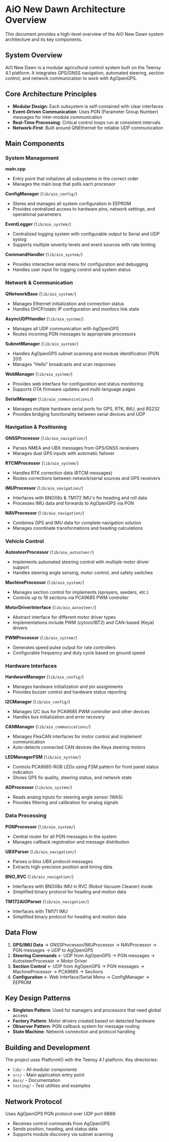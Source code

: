 # AiO New Dawn Architecture Overview

This document provides a high-level overview of the AiO New Dawn system architecture and its key components.

## System Overview

AiO New Dawn is a modular agricultural control system built on the Teensy 4.1 platform. It integrates GPS/GNSS navigation, automated steering, section control, and network communication to work with AgOpenGPS.

## Core Architecture Principles

- **Modular Design**: Each subsystem is self-contained with clear interfaces
- **Event-Driven Communication**: Uses PGN (Parameter Group Number) messages for inter-module communication
- **Real-Time Processing**: Critical control loops run at consistent intervals
- **Network-First**: Built around QNEthernet for reliable UDP communication

## Main Components

### System Management

**main.cpp**
- Entry point that initializes all subsystems in the correct order
- Manages the main loop that polls each processor

**ConfigManager** (`lib/aio_config/`)
- Stores and manages all system configuration in EEPROM
- Provides centralized access to hardware pins, network settings, and operational parameters

**EventLogger** (`lib/aio_system/`)
- Centralized logging system with configurable output to Serial and UDP syslog
- Supports multiple severity levels and event sources with rate limiting

**CommandHandler** (`lib/aio_system/`)
- Provides interactive serial menu for configuration and debugging
- Handles user input for logging control and system status

### Network & Communication

**QNetworkBase** (`lib/aio_system/`)
- Manages Ethernet initialization and connection status
- Handles DHCP/static IP configuration and monitors link state

**AsyncUDPHandler** (`lib/aio_system/`)
- Manages all UDP communication with AgOpenGPS
- Routes incoming PGN messages to appropriate processors

**SubnetManager** (`lib/aio_system/`)
- Handles AgOpenGPS subnet scanning and module identification (PGN 201)
- Manages "Hello" broadcasts and scan responses

**WebManager** (`lib/aio_system/`)
- Provides web interface for configuration and status monitoring
- Supports OTA firmware updates and multi-language pages

**SerialManager** (`lib/aio_communications/`)
- Manages multiple hardware serial ports for GPS, RTK, IMU, and RS232
- Provides bridging functionality between serial devices and UDP

### Navigation & Positioning

**GNSSProcessor** (`lib/aio_navigation/`)
- Parses NMEA and UBX messages from GPS/GNSS receivers
- Manages dual GPS inputs with automatic failover

**RTCMProcessor** (`lib/aio_system/`)
- Handles RTK correction data (RTCM messages)
- Routes corrections between network/serial sources and GPS receivers

**IMUProcessor** (`lib/aio_navigation/`)
- Interfaces with BNO08x & TM172 IMU's for heading and roll data
- Processes IMU data and forwards to AgOpenGPS via PGN

**NAVProcessor** (`lib/aio_navigation/`)
- Combines GPS and IMU data for complete navigation solution
- Manages coordinate transformations and heading calculations

### Vehicle Control

**AutosteerProcessor** (`lib/aio_autosteer/`)
- Implements automated steering control with multiple motor driver support
- Handles steering angle sensing, motor control, and safety switches

**MachineProcessor** (`lib/aio_system/`)
- Manages section control for implements (sprayers, seeders, etc.)
- Controls up to 16 sections via PCA9685 PWM controller

**MotorDriverInterface** (`lib/aio_autosteer/`)
- Abstract interface for different motor driver types
- Implementations include PWM (cytron/IBT2) and CAN-based (Keya) drivers

**PWMProcessor** (`lib/aio_system/`)
- Generates speed pulse output for rate controllers
- Configurable frequency and duty cycle based on ground speed

### Hardware Interfaces

**HardwareManager** (`lib/aio_config/`)
- Manages hardware initialization and pin assignments
- Provides buzzer control and hardware status reporting

**I2CManager** (`lib/aio_config/`)
- Manages I2C bus for PCA9685 PWM controller and other devices
- Handles bus initialization and error recovery

**CANManager** (`lib/aio_communications/`)
- Manages FlexCAN interfaces for motor control and implement communication
- Auto-detects connected CAN devices like Keya steering motors

**LEDManagerFSM** (`lib/aio_system/`)
- Controls PCA9685-RGB LEDs using FSM pattern for front panel status indication
- Shows GPS fix quality, steering status, and network state

**ADProcessor** (`lib/aio_system/`)
- Reads analog inputs for steering angle sensor (WAS)
- Provides filtering and calibration for analog signals

### Data Processing

**PGNProcessor** (`lib/aio_system/`)
- Central router for all PGN messages in the system
- Manages callback registration and message distribution

**UBXParser** (`lib/aio_navigation/`)
- Parses u-blox UBX protocol messages
- Extracts high-precision position and timing data

**BNO_RVC** (`lib/aio_navigation/`)
- Interfaces with BNO08x IMU in RVC (Robot Vacuum Cleaner) mode
- Simplified binary protocol for heading and motion data

**TM172AiOParser** (`lib/aio_navigation/`)
- Interfaces with TM171 IMU
- Simplified binary protocol for heading and motion data

## Data Flow

1. **GPS/IMU Data** → GNSSProcessor/IMUProcessor → NAVProcessor → PGN messages → UDP to AgOpenGPS
2. **Steering Commands** ← UDP from AgOpenGPS → PGN messages → AutosteerProcessor → Motor Driver
3. **Section Control** ← UDP from AgOpenGPS → PGN messages → MachineProcessor → PCA9685 → Sections
4. **Configuration** ← Web Interface/Serial Menu → ConfigManager → EEPROM

## Key Design Patterns

- **Singleton Pattern**: Used for managers and processors that need global access
- **Factory Pattern**: Motor drivers created based on detected hardware
- **Observer Pattern**: PGN callback system for message routing
- **State Machine**: Network connection and protocol handling

## Building and Development

The project uses PlatformIO with the Teensy 4.1 platform. Key directories:
- `lib/` - All modular components
- `src/` - Main application entry point
- `docs/` - Documentation
- `testing/` - Test utilities and examples

## Network Protocol

Uses AgOpenGPS PGN protocol over UDP port 8888:
- Receives control commands from AgOpenGPS
- Sends position, heading, and status data
- Supports module discovery via subnet scanning
